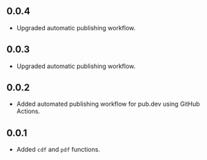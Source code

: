 ## 0.0.4

- Upgraded automatic publishing workflow.

## 0.0.3

- Upgraded automatic publishing workflow.

## 0.0.2

- Added automated publishing workflow for pub.dev using GitHub Actions.

## 0.0.1

- Added `cdf` and `pdf` functions.
